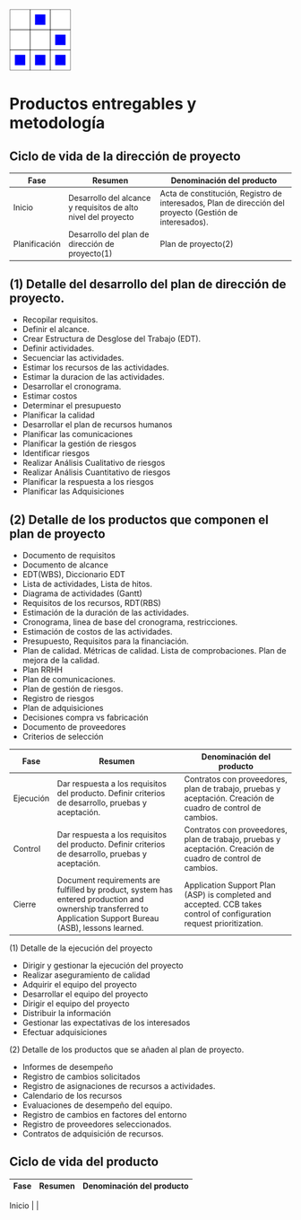 

[logo]:/art/logo/canhack.png
[about_logo]:/art/logo/logo.md
[![Nuestro logo][logo]][about_logo]


Productos entregables y metodología
==================

Ciclo de vida de la dirección de proyecto
--------------

Fase | Resumen | Denominación del producto
---------- | ------- | -------------------
Inicio |Desarrollo del alcance y requisitos de alto nivel del proyecto | Acta de constitución, Registro de interesados, Plan de dirección del proyecto (Gestión de interesados).
Planificación | Desarrollo del plan de dirección de proyecto(1) | Plan de proyecto(2)


(1) Detalle del desarrollo del plan de dirección de proyecto.
----------------------

 * Recopilar requisitos.
 * Definir el alcance.
 * Crear Estructura de Desglose del Trabajo (EDT).
 * Definir actividades.
 * Secuenciar las actividades.
 * Estimar los recursos de las actividades.
 * Estimar la duracion de las actividades.
 * Desarrollar el cronograma.
 * Estimar costos
 * Determinar el presupuesto
 * Planificar la calidad
 * Desarrollar el plan de recursos humanos
 * Planificar las comunicaciones
 * Planificar la gestión de riesgos
 * Identificar riesgos
 * Realizar Análisis Cualitativo de riesgos
 * Realizar Análisis Cuantitativo de riesgos
 * Planificar la respuesta a los riesgos
 * Planificar las Adquisiciones


(2) Detalle de los productos que componen el plan de proyecto
------------------------------------------

 * Documento de requisitos
 * Documento de alcance
 * EDT(WBS), Diccionario EDT
 * Lista de actividades, Lista de hitos.
 * Diagrama de actividades (Gantt)
 * Requisitos de los recursos, RDT(RBS)
 *  Estimación de la duración de las actividades.
 * Cronograma, linea de base del cronograma, restricciones.
 * Estimación de costos de las actividades.
 * Presupuesto, Requisitos para la financiación.
 * Plan de calidad. Métricas de calidad. Lista de comprobaciones. Plan de mejora de la calidad.
 * Plan RRHH
 * Plan de comunicaciones.
 * Plan de gestión de riesgos.
 * Registro de riesgos
 * Plan de adquisiciones
 * Decisiones compra vs fabricación
 * Documento de proveedores
 * Criterios de selección




Fase | Resumen | Denominación del producto
---------- | ------- | -------------------
Ejecución | Dar respuesta a los requisitos del producto. Definir criterios de desarrollo, pruebas y aceptación.  | Contratos con proveedores, plan de trabajo, pruebas y aceptación. Creación de cuadro de control de cambios.
Control | Dar respuesta a los requisitos del producto. Definir criterios de desarrollo, pruebas y aceptación.  | Contratos con proveedores, plan de trabajo, pruebas y aceptación. Creación de cuadro de control de cambios.  | -
Cierre |Document requirements are fulfilled by product, system has entered production and ownership transferred to Application Support Bureau (ASB), lessons learned. | Application Support Plan (ASP) is completed and accepted. CCB takes control of configuration request prioritization.


(1) Detalle de la ejecución del proyecto

* Dirigir y gestionar la ejecución del proyecto
* Realizar aseguramiento de calidad
* Adquirir el equipo del proyecto
* Desarrollar el equipo del proyecto
* Dirigir el equipo del proyecto
* Distribuir la información
* Gestionar las expectativas de los interesados
* Efectuar adquisiciones

(2) Detalle de los productos que se añaden al plan de proyecto.

* Informes de desempeño
* Registro de cambios solicitados
* Registro de asignaciones de recursos a actividades.
* Calendario de los recursos
* Evaluaciones de desempeño del equipo.
* Registro de cambios en factores del entorno
* Registro de proveedores seleccionados.
* Contratos de adquisición de recursos.



Ciclo de vida del producto
--------------

Fase | Resumen | Denominación del producto
---------- | ------- | -------------------

Inicio | |
